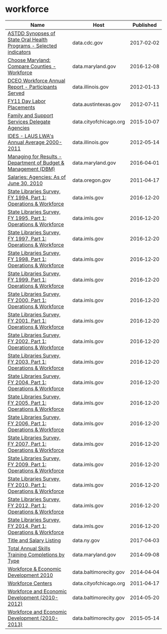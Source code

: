 # workforce

Name | Host | Published
---- | ---- | ---------
[ASTDD Synopses of State Oral Health Programs - Selected indicators](../datasets/vwmz-4ja3.md) | data.cdc.gov | 2017&#x2011;02&#x2011;02
[Choose Maryland: Compare Counties - Workforce](../datasets/q7q7-usgm.md) | data.maryland.gov | 2016&#x2011;12&#x2011;08
[DCEO Workforce Annual Report - Participants Served](../datasets/r2kk-a4ve.md) | data.illinois.gov | 2012&#x2011;01&#x2011;13
[FY11 Day Labor Placements](../datasets/m9jn-qzir.md) | data.austintexas.gov | 2012&#x2011;07&#x2011;11
[Family and Support Services Delegate Agencies](../datasets/jmw7-ijg5.md) | data.cityofchicago.org | 2015&#x2011;10&#x2011;07
[IDES - LAUS LWA's Annual Average 2000-2011](../datasets/j4e8-4cec.md) | data.illinois.gov | 2012&#x2011;05&#x2011;14
[Managing for Results - Department of Budget & Management (DBM)](../datasets/fw4a-f33r.md) | data.maryland.gov | 2016&#x2011;04&#x2011;01
[Salaries: Agencies: As of June 30, 2010](../datasets/ea53-t8fq.md) | data.oregon.gov | 2011&#x2011;04&#x2011;17
[State Libraries Survey, FY 1994, Part 1: Operations & Workforce](../datasets/b5vx-qky6.md) | data.imls.gov | 2016&#x2011;12&#x2011;20
[State Libraries Survey, FY 1995, Part 1: Operations & Workforce](../datasets/fixd-rw4z.md) | data.imls.gov | 2016&#x2011;12&#x2011;20
[State Libraries Survey, FY 1997, Part 1: Operations & Workforce](../datasets/97tr-cf5g.md) | data.imls.gov | 2016&#x2011;12&#x2011;20
[State Libraries Survey, FY 1998, Part 1: Operations & Workforce](../datasets/ne6m-kay3.md) | data.imls.gov | 2016&#x2011;12&#x2011;20
[State Libraries Survey, FY 1999, Part 1: Operations & Workforce](../datasets/s6bx-erwg.md) | data.imls.gov | 2016&#x2011;12&#x2011;20
[State Libraries Survey, FY 2000, Part 1: Operations & Workforce](../datasets/xa7b-pyuw.md) | data.imls.gov | 2016&#x2011;12&#x2011;20
[State Libraries Survey, FY 2001, Part 1: Operations & Workforce](../datasets/qxka-nndr.md) | data.imls.gov | 2016&#x2011;12&#x2011;20
[State Libraries Survey, FY 2002, Part 1: Operations & Workforce](../datasets/vsm8-pjjt.md) | data.imls.gov | 2016&#x2011;12&#x2011;20
[State Libraries Survey, FY 2003, Part 1: Operations & Workforce](../datasets/q2nk-htvf.md) | data.imls.gov | 2016&#x2011;12&#x2011;20
[State Libraries Survey, FY 2004, Part 1: Operations & Workforce](../datasets/c4gq-ae2a.md) | data.imls.gov | 2016&#x2011;12&#x2011;20
[State Libraries Survey, FY 2005, Part 1: Operations & Workforce](../datasets/vbzm-6ydx.md) | data.imls.gov | 2016&#x2011;12&#x2011;20
[State Libraries Survey, FY 2006, Part 1: Operations & Workforce](../datasets/n7fh-zan2.md) | data.imls.gov | 2016&#x2011;12&#x2011;20
[State Libraries Survey, FY 2007, Part 1: Operations & Workforce](../datasets/inm4-3tsj.md) | data.imls.gov | 2016&#x2011;12&#x2011;20
[State Libraries Survey, FY 2009, Part 1: Operations & Workforce](../datasets/rna2-j7md.md) | data.imls.gov | 2016&#x2011;12&#x2011;20
[State Libraries Survey, FY 2010, Part 1: Operations & Workforce](../datasets/cjfg-5pz8.md) | data.imls.gov | 2016&#x2011;12&#x2011;20
[State Libraries Survey, FY 2012, Part 1: Operations & Workforce](../datasets/2sms-kv74.md) | data.imls.gov | 2016&#x2011;12&#x2011;20
[State Libraries Survey, FY 2014, Part 1: Operations & Workforce](../datasets/ega2-r6pd.md) | data.imls.gov | 2016&#x2011;12&#x2011;20
[Title and Salary Listing](../datasets/t3vp-5tka.md) | data.ny.gov | 2017&#x2011;04&#x2011;03
[Total Annual Skills Training Completions by Type](../datasets/mks5-i3nm.md) | data.maryland.gov | 2014&#x2011;09&#x2011;08
[Workforce & Economic Development 2010](../datasets/8e3m-6y2b.md) | data.baltimorecity.gov | 2014&#x2011;04&#x2011;04
[Workforce Centers](../datasets/cs4s-nsna.md) | data.cityofchicago.org | 2011&#x2011;04&#x2011;17
[Workforce and Economic Development (2010-2012)](../datasets/hs6f-mzje.md) | data.baltimorecity.gov | 2014&#x2011;05&#x2011;20
[Workforce and Economic Development (2010-2013)](../datasets/8hgm-7t56.md) | data.baltimorecity.gov | 2015&#x2011;05&#x2011;14

